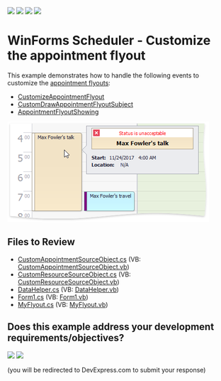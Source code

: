 <!-- default badges list -->
![](https://img.shields.io/endpoint?url=https://codecentral.devexpress.com/api/v1/VersionRange/128634284/17.2.3%2B)
[![](https://img.shields.io/badge/Open_in_DevExpress_Support_Center-FF7200?style=flat-square&logo=DevExpress&logoColor=white)](https://supportcenter.devexpress.com/ticket/details/T579967)
[![](https://img.shields.io/badge/📖_How_to_use_DevExpress_Examples-e9f6fc?style=flat-square)](https://docs.devexpress.com/GeneralInformation/403183)
[![](https://img.shields.io/badge/💬_Leave_Feedback-feecdd?style=flat-square)](#does-this-example-address-your-development-requirementsobjectives)
<!-- default badges end -->

# WinForms Scheduler - Customize the appointment flyout

This example demonstrates how to handle the following events to customize the [appointment flyouts](https://docs.devexpress.com/WindowsForms/118551/controls-and-libraries/scheduler/visual-elements/scheduler-control/appointment-flyout):

* [CustomizeAppointmentFlyout](https://docs.devexpress.com/WindowsForms/DevExpress.XtraScheduler.SchedulerControl.CustomizeAppointmentFlyout)
* [CustomDrawAppointmentFlyoutSubject](https://docs.devexpress.com/WindowsForms/DevExpress.XtraScheduler.SchedulerControl.CustomDrawAppointmentFlyoutSubject)
* [AppointmentFlyoutShowing](https://docs.devexpress.com/WindowsForms/DevExpress.XtraScheduler.SchedulerControl.AppointmentFlyoutShowing)

![WinForms Scheduler - Customize the appointment flyout](https://raw.githubusercontent.com/DevExpress-Examples/how-to-customize-the-appointment-flyout-t579967/17.2.3+/media/9fa48412-44b6-4954-a816-fddd9cfabc6b.png)


## Files to Review

* [CustomAppointmentSourceObject.cs](./CS/CustomAppointmentFlyoutExample/CustomAppointmentSourceObject.cs) (VB: [CustomAppointmentSourceObject.vb](./VB/CustomAppointmentFlyoutExample/CustomAppointmentSourceObject.vb))
* [CustomResourceSourceObject.cs](./CS/CustomAppointmentFlyoutExample/CustomResourceSourceObject.cs) (VB: [CustomResourceSourceObject.vb](./VB/CustomAppointmentFlyoutExample/CustomResourceSourceObject.vb))
* [DataHelper.cs](./CS/CustomAppointmentFlyoutExample/DataHelper.cs) (VB: [DataHelper.vb](./VB/CustomAppointmentFlyoutExample/DataHelper.vb))
* [Form1.cs](./CS/CustomAppointmentFlyoutExample/Form1.cs) (VB: [Form1.vb](./VB/CustomAppointmentFlyoutExample/Form1.vb))
* [MyFlyout.cs](./CS/CustomAppointmentFlyoutExample/MyFlyout.cs) (VB: [MyFlyout.vb](./VB/CustomAppointmentFlyoutExample/MyFlyout.vb))


<!-- feedback -->
## Does this example address your development requirements/objectives?

[<img src="https://www.devexpress.com/support/examples/i/yes-button.svg"/>](https://www.devexpress.com/support/examples/survey.xml?utm_source=github&utm_campaign=winforms-scheduler-customize-appointment-flyout&~~~was_helpful=yes) [<img src="https://www.devexpress.com/support/examples/i/no-button.svg"/>](https://www.devexpress.com/support/examples/survey.xml?utm_source=github&utm_campaign=winforms-scheduler-customize-appointment-flyout&~~~was_helpful=no)

(you will be redirected to DevExpress.com to submit your response)
<!-- feedback end -->
